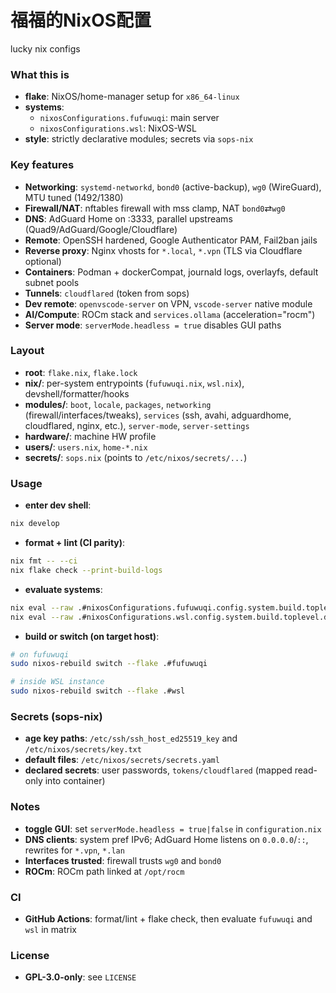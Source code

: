 # 福福的NixOS配置

lucky nix configs

### What this is
- **flake**: NixOS/home-manager setup for `x86_64-linux`
- **systems**:
  - `nixosConfigurations.fufuwuqi`: main server
  - `nixosConfigurations.wsl`: NixOS-WSL
- **style**: strictly declarative modules; secrets via `sops-nix`

### Key features
- **Networking**: `systemd-networkd`, `bond0` (active-backup), `wg0` (WireGuard), MTU tuned (1492/1380)
- **Firewall/NAT**: nftables firewall with mss clamp, NAT `bond0`⇄`wg0`
- **DNS**: AdGuard Home on :3333, parallel upstreams (Quad9/AdGuard/Google/Cloudflare)
- **Remote**: OpenSSH hardened, Google Authenticator PAM, Fail2ban jails
- **Reverse proxy**: Nginx vhosts for `*.local`, `*.vpn` (TLS via Cloudflare optional)
- **Containers**: Podman + dockerCompat, journald logs, overlayfs, default subnet pools
- **Tunnels**: `cloudflared` (token from sops)
- **Dev remote**: `openvscode-server` on VPN, `vscode-server` native module
- **AI/Compute**: ROCm stack and `services.ollama` (acceleration="rocm")
- **Server mode**: `serverMode.headless = true` disables GUI paths

### Layout
- **root**: `flake.nix`, `flake.lock`
- **nix/**: per-system entrypoints (`fufuwuqi.nix`, `wsl.nix`), devshell/formatter/hooks
- **modules/**: `boot`, `locale`, `packages`, `networking` (firewall/interfaces/tweaks), `services` (ssh, avahi, adguardhome, cloudflared, nginx, etc.), `server-mode`, `server-settings`
- **hardware/**: machine HW profile
- **users/**: `users.nix`, `home-*.nix`
- **secrets/**: `sops.nix` (points to `/etc/nixos/secrets/...`)

### Usage
- **enter dev shell**:
```bash
nix develop
```
- **format + lint (CI parity)**:
```bash
nix fmt -- --ci
nix flake check --print-build-logs
```
- **evaluate systems**:
```bash
nix eval --raw .#nixosConfigurations.fufuwuqi.config.system.build.toplevel.drvPath
nix eval --raw .#nixosConfigurations.wsl.config.system.build.toplevel.drvPath
```
- **build or switch (on target host)**:
```bash
# on fufuwuqi
sudo nixos-rebuild switch --flake .#fufuwuqi

# inside WSL instance
sudo nixos-rebuild switch --flake .#wsl
```

### Secrets (sops-nix)
- **age key paths**: `/etc/ssh/ssh_host_ed25519_key` and `/etc/nixos/secrets/key.txt`
- **default files**: `/etc/nixos/secrets/secrets.yaml`
- **declared secrets**: user passwords, `tokens/cloudflared` (mapped read-only into container)

### Notes
- **toggle GUI**: set `serverMode.headless = true|false` in `configuration.nix`
- **DNS clients**: system pref IPv6; AdGuard Home listens on `0.0.0.0`/`::`, rewrites for `*.vpn`, `*.lan`
- **Interfaces trusted**: firewall trusts `wg0` and `bond0`
- **ROCm**: ROCm path linked at `/opt/rocm`

### CI
- **GitHub Actions**: format/lint + flake check, then evaluate `fufuwuqi` and `wsl` in matrix

### License
- **GPL-3.0-only**: see `LICENSE`


